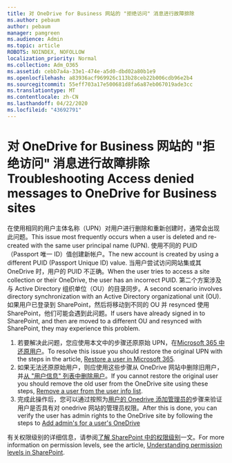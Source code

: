 ```yaml
---
title: 对 OneDrive for Business 网站的 "拒绝访问" 消息进行故障排除
ms.author: pebaum
author: pebaum
manager: pamgreen
ms.audience: Admin
ms.topic: article
ROBOTS: NOINDEX, NOFOLLOW
localization_priority: Normal
ms.collection: Adm_O365
ms.assetid: cebb7a4a-33e1-474e-a5d0-dbd02a80b1e9
ms.openlocfilehash: a83936acf969926c113b28ceb22b006cdb96e2b4
ms.sourcegitcommit: 55eff703a17e500681d8fa6a87eb067019ade3cc
ms.translationtype: MT
ms.contentlocale: zh-CN
ms.lasthandoff: 04/22/2020
ms.locfileid: "43692791"
---
```

# <a name="troubleshooting-access-denied-messages-to-onedrive-for-business-sites"></a><span data-ttu-id="76f0a-102">对 OneDrive for Business 网站的 "拒绝访问" 消息进行故障排除</span><span class="sxs-lookup"><span data-stu-id="76f0a-102">Troubleshooting Access denied messages to OneDrive for Business sites</span></span>

<span data-ttu-id="76f0a-103">在使用相同的用户主体名称（UPN）对用户进行删除和重新创建时，通常会出现此问题。</span><span class="sxs-lookup"><span data-stu-id="76f0a-103">This issue most frequently occurs when a user is deleted and re-created with the same user principal name (UPN).</span></span> <span data-ttu-id="76f0a-104">使用不同的 PUID （Passport 唯一 ID）值创建新帐户。</span><span class="sxs-lookup"><span data-stu-id="76f0a-104">The new account is created by using a different PUID (Passport Unique ID) value.</span></span> <span data-ttu-id="76f0a-105">当用户尝试访问网站集或其 OneDrive 时，用户的 PUID 不正确。</span><span class="sxs-lookup"><span data-stu-id="76f0a-105">When the user tries to access a site collection or their OneDrive, the user has an incorrect PUID.</span></span> <span data-ttu-id="76f0a-106">第二个方案涉及与 Active Directory 组织单位（OU）的目录同步。</span><span class="sxs-lookup"><span data-stu-id="76f0a-106">A second scenario involves directory synchronization with an Active Directory organizational unit (OU).</span></span> <span data-ttu-id="76f0a-107">如果用户已登录到 SharePoint，然后将移动到不同的 OU 并 resynced 使用 SharePoint，他们可能会遇到此问题。</span><span class="sxs-lookup"><span data-stu-id="76f0a-107">If users have already signed in to SharePoint, and then are moved to a different OU and resynced with SharePoint, they may experience this problem.</span></span>

1. <span data-ttu-id="76f0a-108">若要解决此问题，您应使用本文中的步骤还原原始 UPN，在[Microsoft 365 中还原用户](https://docs.microsoft.com/office365/admin/add-users/restore-user?view=o365-worldwide)。</span><span class="sxs-lookup"><span data-stu-id="76f0a-108">To resolve this issue you should restore the original UPN with the steps in the article, [Restore a user in Microsoft 365](https://docs.microsoft.com/office365/admin/add-users/restore-user?view=o365-worldwide).</span></span>
2. <span data-ttu-id="76f0a-109">如果无法还原原始用户，则应使用这些步骤从 OneDrive 网站中删除旧用户，并[从 "用户信息" 列表中删除用户]()。</span><span class="sxs-lookup"><span data-stu-id="76f0a-109">If you cannot restore the original user you should remove the old user from the OneDrive site using these steps, [Remove a user from the user info list]().</span></span> 
3. <span data-ttu-id="76f0a-110">完成此操作后，您可以通过按照为[用户的 Onedrive 添加管理员的](https://docs.microsoft.com/sharepoint/manage-user-profiles)步骤来验证用户是否具有对 onedrive 网站的管理员权限。</span><span class="sxs-lookup"><span data-stu-id="76f0a-110">After this is done, you can verify the user has admin rights to the OneDrive site by following the steps to [Add admin's for a user's OneDrive](https://docs.microsoft.com/sharepoint/manage-user-profiles)</span></span>

<span data-ttu-id="76f0a-111">有关权限级别的详细信息，请参阅[了解 SharePoint 中的权限级别](https://docs.microsoft.com/sharepoint/understanding-permission-levels)一文。</span><span class="sxs-lookup"><span data-stu-id="76f0a-111">For more information on permission levels, see the article, [Understanding permission levels in SharePoint](https://docs.microsoft.com/sharepoint/understanding-permission-levels).</span></span>
